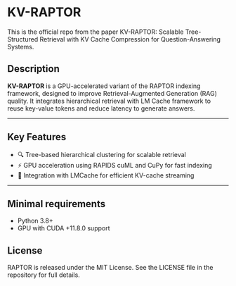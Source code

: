 # KV-RAPTOR

This is the official repo from the paper KV-RAPTOR: Scalable Tree-Structured Retrieval with KV Cache Compression for Question-Answering Systems.

## Description

**KV-RAPTOR** is a GPU-accelerated variant of the RAPTOR indexing framework, designed to improve Retrieval-Augmented Generation (RAG) quality. It integrates hierarchical retrieval with LM Cache framework to reuse key-value tokens and reduce latency to generate answers.

---

## Key Features

- 🔍 Tree-based hierarchical clustering for scalable retrieval  
- ⚡ GPU acceleration using RAPIDS cuML and CuPy for fast indexing  
- 💾 Integration with LMCache for efficient KV-cache streaming  

---

## Minimal requirements

- Python 3.8+
- GPU with CUDA +11.8.0 support

## License

RAPTOR is released under the MIT License. See the LICENSE file in the repository for full details.
